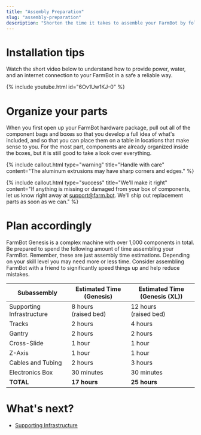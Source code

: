 ```yaml
---
title: "Assembly Preparation"
slug: "assembly-preparation"
description: "Shorten the time it takes to assemble your FarmBot by following these preliminary steps"
---
```


# Installation tips

Watch the short video below to understand how to provide power, water, and an internet connection to your FarmBot in a safe a reliable way.

{% include youtube.html id="6Ov1Uw1KJ-0" %}

# Organize your parts

When you first open up your FarmBot hardware package, pull out all of the component bags and boxes so that you develop a full idea of what's included, and so that you can place them on a table in locations that make sense to you. For the most part, components are already organized inside the boxes, but it is still good to take a look over everything.

{%
include callout.html
type="warning"
title="Handle with care"
content="The aluminum extrusions may have sharp corners and edges."
%}

{%
include callout.html
type="success"
title="We'll make it right"
content="If anything is missing or damaged from your box of components, let us know right away at [support@farm.bot](mailto:support@farm.bot). We'll ship out replacement parts as soon as we can."
%}

# Plan accordingly

FarmBot Genesis is a complex machine with over 1,000 components in total. Be prepared to spend the following amount of time assembling your FarmBot. Remember, these are just assembly time estimations. Depending on your skill level you may need more or less time. Consider assembling FarmBot with a friend to significantly speed things up and help reduce mistakes.

|Subassembly                   |Estimated Time (Genesis)      |Estimated Time (Genesis (XL))   |
|------------------------------|------------------------------|------------------------------|
|Supporting Infrastructure     |8 hours<br>(raised bed)       |12 hours<br>(raised bed)
|Tracks                        |2 hours                       |4 hours
|Gantry                        |2 hours                       |2 hours
|Cross-Slide                   |1 hour                        |1 hour
|Z-Axis                        |1 hour                        |1 hour
|Cables and Tubing             |2 hours                       |3 hours
|Electronics Box               |30 minutes                    |30 minutes
|**TOTAL**                     |**17 hours**                  |**25 hours**


# What's next?

 * [Supporting Infrastructure](../supporting-infrastructure.md)
